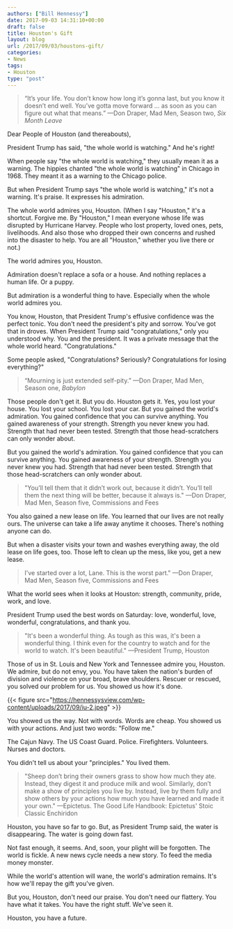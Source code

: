 ```yaml
---
authors: ["Bill Hennessy"]
date: 2017-09-03 14:31:10+00:00
draft: false
title: Houston's Gift
layout: blog
url: /2017/09/03/houstons-gift/
categories:
- News
tags:
- Houston
type: "post"
---
```


> “It’s your life. You don’t know how long it’s gonna last, but you know it doesn’t end well. You’ve gotta move forward … as soon as you can figure out what that means.” —Don Draper, Mad Men, Season two, _Six Month Leave_





Dear People of Houston (and thereabouts),

President Trump has said, "the whole world is watching." And he's right!

When people say "the whole world is watching," they usually mean it as a warning. The hippies chanted "the whole world is watching" in Chicago in 1968. They meant it as a warning to the Chicago police.

But when President Trump says "the whole world is watching," it's not a warning. It's praise. It expresses his admiration.

The whole world admires you, Houston. (When I say "Houston," it's a shortcut. Forgive me. By "Houston," I mean everyone whose life was disrupted by Hurricane Harvey. People who lost property, loved ones, pets, livelihoods. And also those who dropped their own concerns and rushed into the disaster to help. You are all "Houston," whether you live there or not.)

The world admires you, Houston.

Admiration doesn't replace a sofa or a house. And nothing replaces a human life. Or a puppy.

But admiration is a wonderful thing to have. Especially when the whole world admires you.

You know, Houston, that President Trump's effusive confidence was the perfect tonic. You don't need the president's pity and sorrow. You've got that in droves. When President Trump said "congratulations," only you understood why. You and the president. It was a private message that the whole world heard. "Congratulations."

Some people asked, "Congratulations? Seriously? Congratulations for losing everything?"



> “Mourning is just extended self-pity.” —Don Draper, Mad Men, Season one, _Babylon_





Those people don't get it. But you do. Houston gets it. Yes, you lost your house. You lost your school. You lost your car. But you gained the world's admiration. You gained confidence that you can survive anything. You gained awareness of your strength. Strength you never knew you had. Strength that had never been tested. Strength that those head-scratchers can only wonder about.

But you gained the world's admiration. You gained confidence that you can survive anything. You gained awareness of your strength. Strength you never knew you had. Strength that had never been tested. Strength that those head-scratchers can only wonder about.



> "You’ll tell them that it didn’t work out, because it didn’t. You’ll tell them the next thing will be better, because it always is." —Don Draper, Mad Men, Season five, Commissions and Fees





You also gained a new lease on life. You learned that our lives are not really ours. The universe can take a life away anytime it chooses. There's nothing anyone can do.

But when a disaster visits your town and washes everything away, the old lease on life goes, too. Those left to clean up the mess, like you, get a new lease.



> I've started over a lot, Lane. This is the worst part." —Don Draper, Mad Men, Season five, Commissions and Fees





What the world sees when it looks at Houston: strength, community, pride, work, and love.

President Trump used the best words on Saturday: love, wonderful, love, wonderful, congratulations, and thank you.



> "It's been a wonderful thing. As tough as this was, it's been a wonderful thing. I think even for the country to watch and for the world to watch. It's been beautiful." —President Trump, Houston





Those of us in St. Louis and New York and Tennessee admire you, Houston. We admire, but do not envy, you. You have taken the nation's burden of division and violence on your broad, brave shoulders. Rescuer or rescued, you solved our problem for us. You showed us how it's done.

{{< figure src="https://hennessysview.com/wp-content/uploads/2017/09/iu-2.jpeg" >}}


You showed us the way. Not with words. Words are cheap. You showed us with your actions. And just two words: "Follow me."

The Cajun Navy. The US Coast Guard. Police. Firefighters. Volunteers. Nurses and doctors.

You didn't tell us about your "principles." You lived them.



> "Sheep don’t bring their owners grass to show how much they ate. Instead, they digest it and produce milk and wool. Similarly, don’t make a show of principles you live by. Instead, live by them fully and show others by your actions how much you have learned and made it your own." —Epictetus. The Good Life Handbook: Epictetus' Stoic Classic Enchiridon





Houston, you have so far to go. But, as President Trump said, the water is disappearing. The water is going down fast.

Not fast enough, it seems. And, soon, your plight will be forgotten. The world is fickle. A new news cycle needs a new story. To feed the media money monster.

While the world's attention will wane, the world's admiration remains. It's how we'll repay the gift you've given.

But you, Houston, don't need our praise. You don't need our flattery. You have what it takes. You have the right stuff. We've seen it.

Houston, you have a future.
